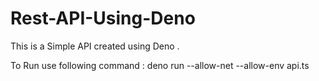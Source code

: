 # Rest-API-Using-Deno

This is a Simple API created using Deno .

To Run use following command :  deno run --allow-net --allow-env api.ts
                                
